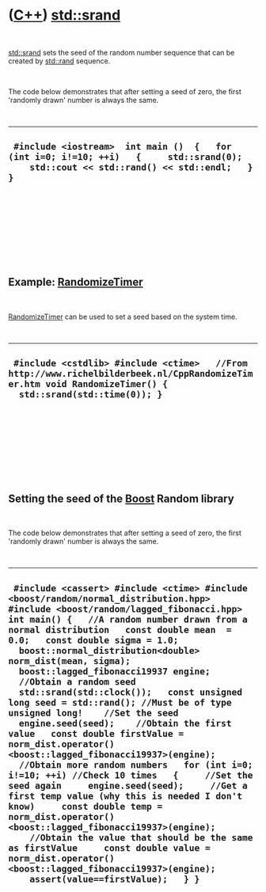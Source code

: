 
 

 

 

 

 

([C++](Cpp.md)) [std::srand](CppStdSrand.md)
===========================================

 

[std::srand](CppStdSrand.md) sets the seed of the random number sequence
that can be created by [std::rand](CppRand.md) sequence.

 

The code below demonstrates that after setting a seed of zero, the first
'randomly drawn' number is always the same.

 

  --------------------------------------------------------------------------------------------------------------------------------------------
  ` #include <iostream>  int main ()  {   for (int i=0; i!=10; ++i)   {     std::srand(0);     std::cout << std::rand() << std::endl;   } }`
  --------------------------------------------------------------------------------------------------------------------------------------------

 

 

 

 

 

Example: [RandomizeTimer](CppRandomizeTimer.md)
------------------------------------------------

 

[RandomizeTimer](CppRandomizeTimer.md) can be used to set a seed based
on the system time.

 

  ------------------------------------------------------------------------------------------------------------------------------------------------------------
  ` #include <cstdlib> #include <ctime>   //From http://www.richelbilderbeek.nl/CppRandomizeTimer.htm void RandomizeTimer() {   std::srand(std::time(0)); }`
  ------------------------------------------------------------------------------------------------------------------------------------------------------------

 

 

 

 

 

Setting the seed of the [Boost](CppBoost.md) Random library
------------------------------------------------------------

 

The code below demonstrates that after setting a seed of zero, the first
'randomly drawn' number is always the same.

 

  -------------------------------------------------------------------------------------------------------------------------------------------------------------------------------------------------------------------------------------------------------------------------------------------------------------------------------------------------------------------------------------------------------------------------------------------------------------------------------------------------------------------------------------------------------------------------------------------------------------------------------------------------------------------------------------------------------------------------------------------------------------------------------------------------------------------------------------------------------------------------------------------------------------------------------------------------------------------------------------------------------------------------------------------------------------------------------------------------------------------------------------------
  ` #include <cassert> #include <ctime> #include <boost/random/normal_distribution.hpp> #include <boost/random/lagged_fibonacci.hpp>  int main() {   //A random number drawn from a normal distribution   const double mean  = 0.0;   const double sigma = 1.0;   boost::normal_distribution<double> norm_dist(mean, sigma);   boost::lagged_fibonacci19937 engine;    //Obtain a random seed   std::srand(std::clock());   const unsigned long seed = std::rand(); //Must be of type unsigned long!    //Set the seed   engine.seed(seed);    //Obtain the first value   const double firstValue = norm_dist.operator()<boost::lagged_fibonacci19937>(engine);    //Obtain more random numbers   for (int i=0; i!=10; ++i) //Check 10 times   {     //Set the seed again     engine.seed(seed);     //Get a first temp value (why this is needed I don't know)     const double temp = norm_dist.operator()<boost::lagged_fibonacci19937>(engine);     //Obtain the value that should be the same as firstValue     const double value = norm_dist.operator()<boost::lagged_fibonacci19937>(engine);     assert(value==firstValue);   } }`
  -------------------------------------------------------------------------------------------------------------------------------------------------------------------------------------------------------------------------------------------------------------------------------------------------------------------------------------------------------------------------------------------------------------------------------------------------------------------------------------------------------------------------------------------------------------------------------------------------------------------------------------------------------------------------------------------------------------------------------------------------------------------------------------------------------------------------------------------------------------------------------------------------------------------------------------------------------------------------------------------------------------------------------------------------------------------------------------------------------------------------------------------

 

 

 

 

 

 


